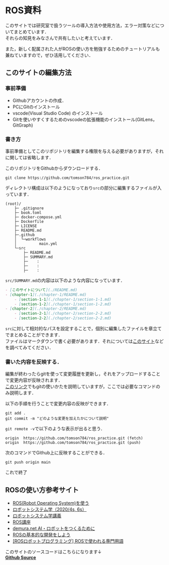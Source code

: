 # ROS資料

このサイトでは研究室で扱うツールの導入方法や使用方法，エラー対策などについてまとめています．  
それらの知見をみなさんで共有したいと考えています．

また，新しく配属された人がROSの使い方を勉強するためのチュートリアルも兼ねていますので，ぜひ活用してください．

## このサイトの編集方法

### 事前準備

- Githubアカウントの作成．
- PCにGitのインストール
- vscode(Visual Studio Code) のインストール
- Gitを使いやすくするためのvscodeの拡張機能のインストール(GitLens，GitGraph)

### 書き方

事前準備としてこのリポジトリを編集する権限を与える必要がありますが，それに関しては省略します．

このリポジトリをGithubからダウンロードする．
```
git clone https://github.com/tomson784/ros_practice.git
```

ディレクトリ構成は以下のようになっており`src`の部分に編集するファイルが入っています．
```
(root)/
    ├─ .gitignore
    ├─ book.toml
    ├─ docker-compose.yml
    ├─ Dockerfile
    ├─ LICENSE
    ├─ README.md
    ├─.github
    │  └─workflows
    │          main.yml
    └─src
        ├─ README.md
        ├─ SUMMARY.md
        ├─    :
        ├─    :
        ├─    :
```

`src/SUMMARY.md`の内容は以下のような内容になっています．
```markdown
- [このサイトについて](./README.md)
- [chapter-1](./chapter-1/README.md)
    - [section-1-1](./chapter-1/section-1-1.md)
    - [section-1-2](./chapter-1/section-1-2.md)
- [chapter-2](./chapter-2/README.md)
    - [section-2-1](./chapter-2/section-2-2.md)
    - [section-2-2](./chapter-2/section-2-2.md)
```

`src`に対して相対的なパスを設定することで，個別に編集したファイルを章立てでまとめることができます．  
ファイルはマークダウンで書く必要があります．それについては[このサイト](https://qiita.com/Minalinsky_1911/items/b684cfabe0f2fde0c67b)などを調べてみてください．


### 書いた内容を反映する．

編集が終わったらgitを使って変更履歴を更新し，それをアップロードすることで変更内容が反映されます．  
[このリンク](https://tomson784.github.io/memo/git/2021/03/20/git.html)でもgitの使いかたを説明していますが，ここでは必要なコマンドのみ説明します．

以下の手順を行うことで変更内容の反映ができます．
```
git add .
git commit -m "どのような変更を加えたかについて説明"
```

`git remote -v`で以下のような表示が出ると思う．
```
origin  https://github.com/tomson784/ros_practice.git (fetch)
origin  https://github.com/tomson784/ros_practice.git (push) 
```

次のコマンドでGithub上に反映することができる．
```
git push origin main
```

これで終了

## ROSの使い方参考サイト
- [ROS(Robot Operating System)を使う](http://forestofazumino.web.fc2.com/ros/ros_top.html)
- [ロボットシステム学（2020/4s, 6s）](https://lab.ueda.tech/?page=robosys_2020)
- [ロボットシステム学講義](https://www.youtube.com/playlist?list=PLbUh9y6MXvjdIB5A9uhrZVrhAaXc61Pzz)
- [ROS講座](https://qiita.com/srs/items/5f44440afea0eb616b4a)  
- [demura.net AI・ロボットをつくるために](https://demura.net/)
- [ROSの基本的な開発をしよう](https://qiita.com/kazuyamashi/items/53104e2174d2df751868)
- [[ROSロボットプログラミング] ROSで使われる専門用語](https://qiita.com/robotpilot/items/4aa18b0923953165b5dd)


このサイトのソースコードはこちらになります↓  
[**Github Source**](https://github.com/tomson784/ros_practice)





